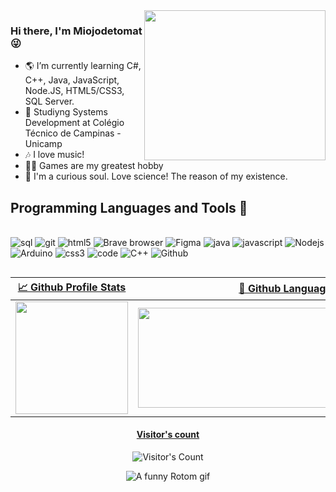 <img src="https://media.tenor.com/hr0Q5mWleS4AAAAd/haruka-pokemon.gif" align="right" height=240px width=290px>

### Hi there, I'm Miojodetomat 😜

- 🌎 I’m currently learning C#, C++, Java, JavaScript, Node.JS, HTML5/CSS3, SQL Server.
- 📖 Studiyng Systems Development at Colégio Técnico de Campinas - Unicamp
- 🎶 I love music!
- 🐱‍👤 Games are my greatest hobby
- 🔭 I'm a curious soul. Love science! The reason of my existence.

## Programming Languages and Tools 🚀

<div style="display: inline_block"><br>
  <img alt="sql"src="https://img.shields.io/badge/Microsoft_SQL_Server-CC2927?style=flat-square&logo=microsoft-sql-server&logoColor=white">
  <img alt="git" src="https://img.shields.io/badge/-Git-F05032?style=flat-square&logo=git&logoColor=white" />
  <img alt="html5" src="https://img.shields.io/badge/-HTML5-E34F26?style=flat-square&logo=html5&logoColor=white" />
  <img alt="Brave browser" src="https://img.shields.io/badge/-Brave_Browser-FB542B?style=flat-square&logo=brave&logoColor=white"/>
  <img alt="Figma" src="https://img.shields.io/badge/figma-%23F24E1E.svg?style=flat-square&logo=figma&logoColor=white">
  <img alt="java" src="http://img.shields.io/badge/-Java-F89820?style=flat-square&logo=java&logoColor=white">                                       
  <img alt="javascript" src="https://img.shields.io/badge/-JavaScript-eed718?style=flat-square&logo=javascript&logoColor=ffffff">
  <img alt="Nodejs" src="https://img.shields.io/badge/-Nodejs-43853d?style=flat-square&logo=Node.js&logoColor=white"/>
  <img alt="Arduino" src="https://img.shields.io/badge/-Arduino-00979D?style=flat-square&logo=Arduino&logoColor=white">
  <img alt="css3" src = "https://img.shields.io/badge/-CSS3-1572B6?style=flat-square&logo=css3&logoColor=white">
  <img alt="code" src="http://img.shields.io/badge/-VS%20Code-007ACC?style=flat-square&logo=visual%20studio%20code&logoColor=white">
  <img alt="C++" src="https://img.shields.io/badge/c++-%2300599C.svg?style=flat-square&logo=c%2B%2B&logoColor=white">
  <img alt="Github" src="http://img.shields.io/badge/-Github-000000?style=flat-square&logo=github&logoColor=FFFFFF">                                      
</div>

##

| [📈 Github Profile Stats](https://github.com/Miojodetomat/github-readme-stats#github-stats-card) | [📓 Github Languages](https://github.com/Miojodetomat/github-readme-stats#top-languages-card) |
| :---: | :---: |
| <img height="180" src="https://github-readme-stats.vercel.app/api?username=Miojodetomat&show_icons=true&theme=midnight-purple" /> | <img height="160" width="480"  src="https://github-readme-stats.vercel.app/api/top-langs/?username=Miojodetomat&theme=midnight-purple&layout=compact" /> |

<div align="center">

[<h4>Visitor's count </h4>](https://dev.to/ryanlanciaux/visitor-count-on-your-github-profile-with-one-line-of-markdown-593g)
<img src="https://profile-counter.glitch.me/Miojodetomat/count.svg" alt="Visitor's Count" title="Visitor's Count"/>

<img src="https://i.pinimg.com/originals/de/d8/3a/ded83a4133f0895caa56f73603680806.gif" alt="A funny Rotom gif">

</div>
<!---
Miojodetomat/Miojodetomat is a ✨ special ✨ repository because its `README.md` (this file) appears on your GitHub profile.
You can click the Preview link to take a look at your changes.
--->
